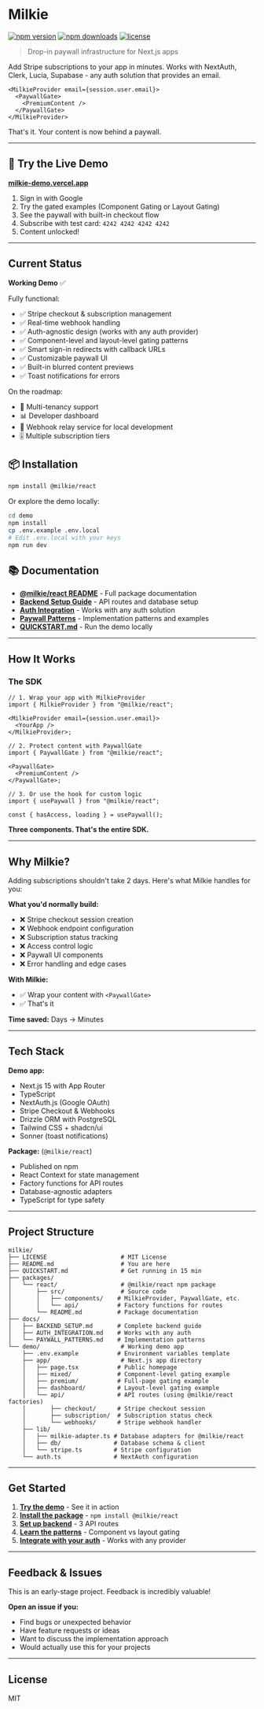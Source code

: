 # Milkie

[![npm version](https://img.shields.io/npm/v/@milkie/react.svg)](https://www.npmjs.com/package/@milkie/react)
[![npm downloads](https://img.shields.io/npm/dm/@milkie/react.svg)](https://www.npmjs.com/package/@milkie/react)
[![license](https://img.shields.io/npm/l/@milkie/react.svg)](https://github.com/akcho/milkie/blob/main/LICENSE)

> Drop-in paywall infrastructure for Next.js apps

Add Stripe subscriptions to your app in minutes. Works with NextAuth, Clerk, Lucia, Supabase - any auth solution that provides an email.

```tsx
<MilkieProvider email={session.user.email}>
  <PaywallGate>
    <PremiumContent />
  </PaywallGate>
</MilkieProvider>
```

That's it. Your content is now behind a paywall.

---

## 🚀 Try the Live Demo

**[milkie-demo.vercel.app](https://milkie-demo.vercel.app)**

1. Sign in with Google
2. Try the gated examples (Component Gating or Layout Gating)
3. See the paywall with built-in checkout flow
4. Subscribe with test card: `4242 4242 4242 4242`
5. Content unlocked!

---

## Current Status

**Working Demo** ✅

Fully functional:

- ✅ Stripe checkout & subscription management
- ✅ Real-time webhook handling
- ✅ Auth-agnostic design (works with any auth provider)
- ✅ Component-level and layout-level gating patterns
- ✅ Smart sign-in redirects with callback URLs
- ✅ Customizable paywall UI
- ✅ Built-in blurred content previews
- ✅ Toast notifications for errors

On the roadmap:

- 🏢 Multi-tenancy support
- 📊 Developer dashboard
- 🔄 Webhook relay service for local development
- 🎚️ Multiple subscription tiers

## 📦 Installation

```bash
npm install @milkie/react
```

Or explore the demo locally:

```bash
cd demo
npm install
cp .env.example .env.local
# Edit .env.local with your keys
npm run dev
```

## 📚 Documentation

- **[@milkie/react README](packages/react/README.md)** - Full package documentation
- **[Backend Setup Guide](docs/BACKEND_SETUP.md)** - API routes and database setup
- **[Auth Integration](docs/AUTH_INTEGRATION.md)** - Works with any auth solution
- **[Paywall Patterns](docs/PAYWALL_PATTERNS.md)** - Implementation patterns and examples
- **[QUICKSTART.md](QUICKSTART.md)** - Run the demo locally

---

## How It Works

### The SDK

```tsx
// 1. Wrap your app with MilkieProvider
import { MilkieProvider } from "@milkie/react";

<MilkieProvider email={session.user.email}>
  <YourApp />
</MilkieProvider>;

// 2. Protect content with PaywallGate
import { PaywallGate } from "@milkie/react";

<PaywallGate>
  <PremiumContent />
</PaywallGate>;

// 3. Or use the hook for custom logic
import { usePaywall } from "@milkie/react";

const { hasAccess, loading } = usePaywall();
```

**Three components. That's the entire SDK.**

---

## Why Milkie?

Adding subscriptions shouldn't take 2 days. Here's what Milkie handles for you:

**What you'd normally build:**

- ❌ Stripe checkout session creation
- ❌ Webhook endpoint configuration
- ❌ Subscription status tracking
- ❌ Access control logic
- ❌ Paywall UI components
- ❌ Error handling and edge cases

**With Milkie:**

- ✅ Wrap your content with `<PaywallGate>`
- ✅ That's it

**Time saved:** Days → Minutes

---

## Tech Stack

**Demo app:**

- Next.js 15 with App Router
- TypeScript
- NextAuth.js (Google OAuth)
- Stripe Checkout & Webhooks
- Drizzle ORM with PostgreSQL
- Tailwind CSS + shadcn/ui
- Sonner (toast notifications)

**Package:** (`@milkie/react`)

- Published on npm
- React Context for state management
- Factory functions for API routes
- Database-agnostic adapters
- TypeScript for type safety

---

## Project Structure

```
milkie/
├── LICENSE                     # MIT License
├── README.md                   # You are here
├── QUICKSTART.md               # Get running in 15 min
├── packages/
│   └── react/                  # @milkie/react npm package
│       ├── src/                # Source code
│       │   ├── components/    # MilkieProvider, PaywallGate, etc.
│       │   └── api/           # Factory functions for routes
│       └── README.md          # Package documentation
├── docs/
│   ├── BACKEND_SETUP.md       # Complete backend guide
│   ├── AUTH_INTEGRATION.md    # Works with any auth
│   └── PAYWALL_PATTERNS.md    # Implementation patterns
└── demo/                       # Working demo app
    ├── .env.example           # Environment variables template
    ├── app/                    # Next.js app directory
    │   ├── page.tsx           # Public homepage
    │   ├── mixed/             # Component-level gating example
    │   ├── premium/           # Full-page gating example
    │   ├── dashboard/         # Layout-level gating example
    │   └── api/               # API routes (using @milkie/react factories)
    │       ├── checkout/      # Stripe checkout session
    │       ├── subscription/  # Subscription status check
    │       └── webhooks/      # Stripe webhook handler
    ├── lib/
    │   ├── milkie-adapter.ts # Database adapters for @milkie/react
    │   ├── db/               # Database schema & client
    │   └── stripe.ts         # Stripe configuration
    └── auth.ts               # NextAuth configuration
```

---

## Get Started

1. **[Try the demo](https://milkie-demo.vercel.app)** - See it in action
2. **[Install the package](packages/react/README.md)** - `npm install @milkie/react`
3. **[Set up backend](docs/BACKEND_SETUP.md)** - 3 API routes
4. **[Learn the patterns](docs/PAYWALL_PATTERNS.md)** - Component vs layout gating
5. **[Integrate with your auth](docs/AUTH_INTEGRATION.md)** - Works with any provider

---

## Feedback & Issues

This is an early-stage project. Feedback is incredibly valuable!

**Open an issue if you:**

- Find bugs or unexpected behavior
- Have feature requests or ideas
- Want to discuss the implementation approach
- Would actually use this for your projects

---

## License

MIT

